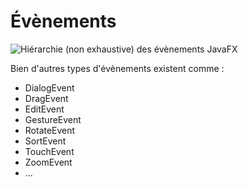 # Évènements

![Hiérarchie (non exhaustive) des évènements JavaFX](https://www.zupimages.net/up/24/16/ycqo.jpg)

Bien d'autres types d'évènements existent comme :

+ DialogEvent
+ DragEvent
+ EditEvent
+ GestureEvent
+ RotateEvent
+ SortEvent
+ TouchEvent
+ ZoomEvent
+ ...
